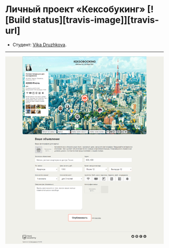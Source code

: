 # Личный проект «Кексобукинг» [![Build status][travis-image]][travis-url]

* Студент: [Vika Druzhkova](https://up.htmlacademy.ru/javascript/21/user/1516395).

---

<a href="https://druzhkova.github.io/1516395-keksobooking-21/"><img src="./img/keksobooking.png" width="838"></a>
